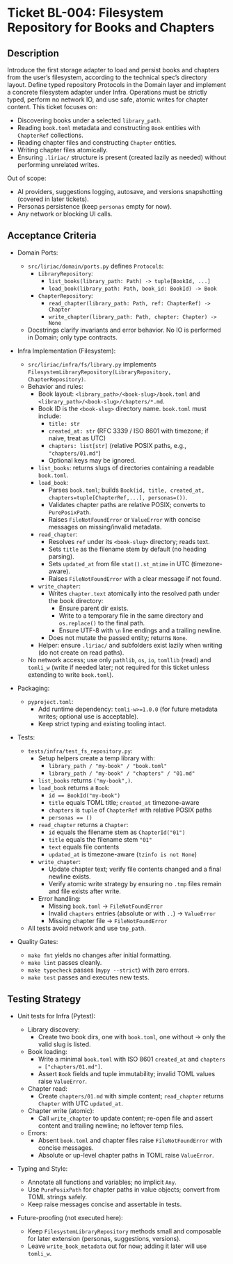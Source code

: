 # Ticket BL-004: Filesystem Repository for Books and Chapters

## Description
Introduce the first storage adapter to load and persist books and chapters from the user’s filesystem, according to the technical spec’s directory layout. Define typed repository Protocols in the Domain layer and implement a concrete filesystem adapter under Infra. Operations must be strictly typed, perform no network IO, and use safe, atomic writes for chapter content. This ticket focuses on:
- Discovering books under a selected `library_path`.
- Reading `book.toml` metadata and constructing `Book` entities with `ChapterRef` collections.
- Reading chapter files and constructing `Chapter` entities.
- Writing chapter files atomically.
- Ensuring `.liriac/` structure is present (created lazily as needed) without performing unrelated writes.

Out of scope:
- AI providers, suggestions logging, autosave, and versions snapshotting (covered in later tickets).
- Personas persistence (keep `personas` empty for now).
- Any network or blocking UI calls.

## Acceptance Criteria
- Domain Ports:
  - `src/liriac/domain/ports.py` defines `Protocol`s:
    - `LibraryRepository`:
      - `list_books(library_path: Path) -> tuple[BookId, ...]`
      - `load_book(library_path: Path, book_id: BookId) -> Book`
    - `ChapterRepository`:
      - `read_chapter(library_path: Path, ref: ChapterRef) -> Chapter`
      - `write_chapter(library_path: Path, chapter: Chapter) -> None`
  - Docstrings clarify invariants and error behavior. No IO is performed in Domain; only type contracts.

- Infra Implementation (Filesystem):
  - `src/liriac/infra/fs/library.py` implements `FilesystemLibraryRepository(LibraryRepository, ChapterRepository)`.
  - Behavior and rules:
    - Book layout: `<library_path>/<book-slug>/book.toml` and `<library_path>/<book-slug>/chapters/*.md`.
    - Book ID is the `<book-slug>` directory name. `book.toml` must include:
      - `title: str`
      - `created_at: str` (RFC 3339 / ISO 8601 with timezone; if naive, treat as UTC)
      - `chapters: list[str]` (relative POSIX paths, e.g., `"chapters/01.md"`)
      - Optional keys may be ignored.
    - `list_books`: returns slugs of directories containing a readable `book.toml`.
    - `load_book`:
      - Parses `book.toml`; builds `Book(id, title, created_at, chapters=tuple[ChapterRef,...], personas=())`.
      - Validates chapter paths are relative POSIX; converts to `PurePosixPath`.
      - Raises `FileNotFoundError` or `ValueError` with concise messages on missing/invalid metadata.
    - `read_chapter`:
      - Resolves `ref` under its `<book-slug>` directory; reads text.
      - Sets `title` as the filename stem by default (no heading parsing).
      - Sets `updated_at` from file `stat().st_mtime` in UTC (timezone-aware).
      - Raises `FileNotFoundError` with a clear message if not found.
    - `write_chapter`:
      - Writes `chapter.text` atomically into the resolved path under the book directory:
        - Ensure parent dir exists.
        - Write to a temporary file in the same directory and `os.replace()` to the final path.
        - Ensure UTF-8 with `\n` line endings and a trailing newline.
      - Does not mutate the passed entity; returns `None`.
    - Helper: ensure `.liriac/` and subfolders exist lazily when writing (do not create on read paths).
  - No network access; use only `pathlib`, `os`, `io`, `tomllib` (read) and `tomli_w` (write if needed later; not required for this ticket unless extending to write `book.toml`).

- Packaging:
  - `pyproject.toml`:
    - Add runtime dependency: `tomli-w>=1.0.0` (for future metadata writes; optional use is acceptable).
    - Keep strict typing and existing tooling intact.

- Tests:
  - `tests/infra/test_fs_repository.py`:
    - Setup helpers create a temp library with:
      - `library_path / "my-book" / "book.toml"`
      - `library_path / "my-book" / "chapters" / "01.md"`
    - `list_books` returns `("my-book",)`.
    - `load_book` returns a `Book`:
      - `id == BookId("my-book")`
      - `title` equals TOML title; `created_at` timezone-aware
      - `chapters` is `tuple` of `ChapterRef` with relative POSIX paths
      - `personas == ()`
    - `read_chapter` returns a `Chapter`:
      - `id` equals the filename stem as `ChapterId("01")`
      - `title` equals the filename stem `"01"`
      - `text` equals file contents
      - `updated_at` is timezone-aware (`tzinfo is not None`)
    - `write_chapter`:
      - Update chapter text; verify file contents changed and a final newline exists.
      - Verify atomic write strategy by ensuring no `.tmp` files remain and file exists after write.
    - Error handling:
      - Missing `book.toml` → `FileNotFoundError`
      - Invalid `chapters` entries (absolute or with `..`) → `ValueError`
      - Missing chapter file → `FileNotFoundError`
  - All tests avoid network and use `tmp_path`.

- Quality Gates:
  - `make fmt` yields no changes after initial formatting.
  - `make lint` passes cleanly.
  - `make typecheck` passes (`mypy --strict`) with zero errors.
  - `make test` passes and executes new tests.

## Testing Strategy
- Unit tests for Infra (Pytest):
  - Library discovery:
    - Create two book dirs, one with `book.toml`, one without → only the valid slug is listed.
  - Book loading:
    - Write a minimal `book.toml` with ISO 8601 `created_at` and `chapters = ["chapters/01.md"]`.
    - Assert `Book` fields and tuple immutability; invalid TOML values raise `ValueError`.
  - Chapter read:
    - Create `chapters/01.md` with simple content; `read_chapter` returns `Chapter` with UTC `updated_at`.
  - Chapter write (atomic):
    - Call `write_chapter` to update content; re-open file and assert content and trailing newline; no leftover temp files.
  - Errors:
    - Absent `book.toml` and chapter files raise `FileNotFoundError` with concise messages.
    - Absolute or up-level chapter paths in TOML raise `ValueError`.

- Typing and Style:
  - Annotate all functions and variables; no implicit `Any`.
  - Use `PurePosixPath` for chapter paths in value objects; convert from TOML strings safely.
  - Keep raise messages concise and assertable in tests.

- Future-proofing (not executed here):
  - Keep `FilesystemLibraryRepository` methods small and composable for later extension (personas, suggestions, versions).
  - Leave `write_book_metadata` out for now; adding it later will use `tomli_w`.